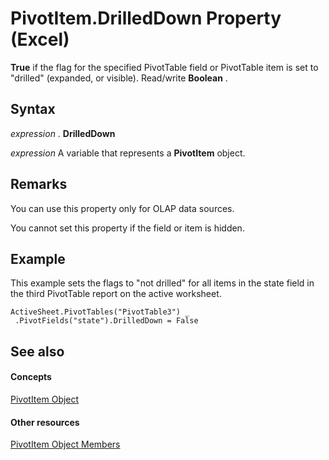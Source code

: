 
# PivotItem.DrilledDown Property (Excel)

 **True** if the flag for the specified PivotTable field or PivotTable item is set to "drilled" (expanded, or visible). Read/write **Boolean** .


## Syntax

 _expression_ . **DrilledDown**

 _expression_ A variable that represents a **PivotItem** object.


## Remarks

You can use this property only for OLAP data sources.

You cannot set this property if the field or item is hidden.


## Example

This example sets the flags to "not drilled" for all items in the state field in the third PivotTable report on the active worksheet.


```
ActiveSheet.PivotTables("PivotTable3") _ 
 .PivotFields("state").DrilledDown = False
```


## See also


#### Concepts


[PivotItem Object](5829a1d9-0924-9ce8-1120-229e4595285a.md)
#### Other resources


[PivotItem Object Members](dde86683-8c89-2484-cdd0-8c3db0c06f45.md)
